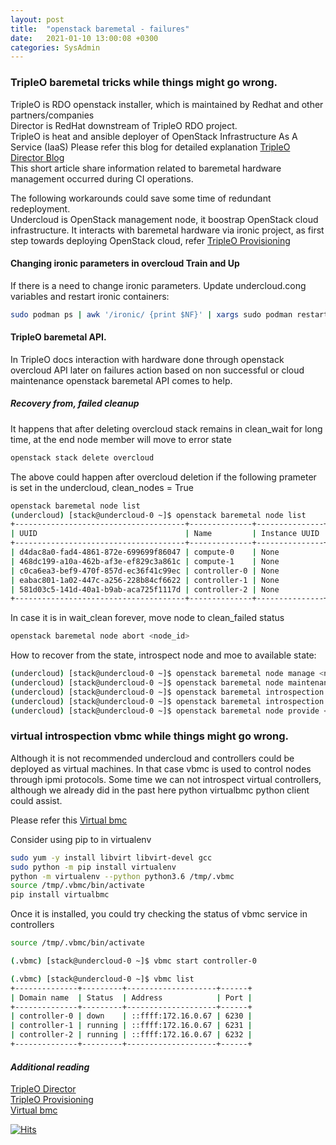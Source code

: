 ```yaml
---
layout: post
title:  "openstack baremetal - failures"
date:   2021-01-10 13:00:08 +0300
categories: SysAdmin
---
```



### TripleO baremetal tricks while things might go wrong. ###

TripleO is RDO openstack installer, which is maintained by Redhat and other partners/companies  
Director is RedHat downstream of TripleO RDO project.  
TripleO is heat and ansible deployer of OpenStack Infrastructure As A Service (IaaS) 
Please refer this blog for detailed explanation [TripleO Director Blog][1]  
This short article share information related to baremetal hardware management 
occurred during CI operations.  

The following workarounds could save some time of redundant redeployment.  
Undercloud is OpenStack management node, it boostrap OpenStack cloud infrastructure.
It interacts with baremetal hardware via ironic project, as first step towards deploying
OpenStack cloud, refer [TripleO Provisioning][2]

#### Changing ironic parameters in overcloud Train and Up ####

If there is a need to change ironic parameters.
Update undercloud.cong variables and restart ironic containers:

```bash 
sudo podman ps | awk '/ironic/ {print $NF}' | xargs sudo podman restart
```

#### TripleO baremetal API. ####

In TripleO docs interaction with hardware done through openstack overcloud API
later on failures action based on non successful or cloud maintenance 
openstack baremetal API comes to help.

##### Recovery from, failed cleanup #####

It happens that after deleting overcloud stack remains in clean_wait
for long time, at the end node member will move to error state
 
```bash 
openstack stack delete overcloud
```
The above could happen after overcloud deletion if the following prameter
is set in the undercloud, clean_nodes = True

```bash
openstack baremetal node list
(undercloud) [stack@undercloud-0 ~]$ openstack baremetal node list
+--------------------------------------+--------------+---------------+-------------+--------------------+-------------+
| UUID                                 | Name         | Instance UUID | Power State | Provisioning State | Maintenance |
+--------------------------------------+--------------+---------------+-------------+--------------------+-------------+
| d4dac8a0-fad4-4861-872e-699699f86047 | compute-0    | None          | power off   | available          | False       |
| 468dc199-a10a-462b-af3e-ef829c3a861c | compute-1    | None          | power off   | available          | False       |
| c0ca6ea3-bef9-470f-857d-ec36f41c99ec | controller-0 | None          | power on    | clean wait         | False       |
| eabac801-1a02-447c-a256-228b84cf6622 | controller-1 | None          | power off   | available          | False       |
| 581d03c5-141d-40a1-b9ab-aca725f1117d | controller-2 | None          | power off   | available          | False       |
+--------------------------------------+--------------+---------------+-------------+--------------------+-------------+

```

In case it is in wait_clean forever, move node to clean_failed status
```bash
openstack baremetal node abort <node_id>
```

How to recover from the state, introspect node and moe to available state:

```bash 
(undercloud) [stack@undercloud-0 ~]$ openstack baremetal node manage <node_id>
(undercloud) [stack@undercloud-0 ~]$ openstack baremetal node maintenance unset <node_id>
(undercloud) [stack@undercloud-0 ~]$ openstack baremetal introspection start  <node_id>
(undercloud) [stack@undercloud-0 ~]$ openstack baremetal introspection status  <node_id>
(undercloud) [stack@undercloud-0 ~]$ openstack baremetal node provide <node_id>

```

### virtual introspection vbmc while things might go wrong. ###

Although it is not recommended undercloud and controllers could be deployed as virtual machines.
In that case vbmc is used to control nodes through ipmi protocols.
Some time we can not introspect virtual controllers, although we already did in the past
here python virtualbmc python client could assist.  

Please refer this [Virtual bmc][3]

Consider using pip to in virtualenv

```bash 
sudo yum -y install libvirt libvirt-devel gcc
sudo python -m pip install virtualenv
python -m virtualenv --python python3.6 /tmp/.vbmc
source /tmp/.vbmc/bin/activate
pip install virtualbmc

```

Once it is installed, you could try checking the status of vbmc service in controllers

```bash 
source /tmp/.vbmc/bin/activate

(.vbmc) [stack@undercloud-0 ~]$ vbmc start controller-0

(.vbmc) [stack@undercloud-0 ~]$ vbmc list
+--------------+---------+--------------------+------+
| Domain name  | Status  | Address            | Port |
+--------------+---------+--------------------+------+
| controller-0 | down    | ::ffff:172.16.0.67 | 6230 |
| controller-1 | running | ::ffff:172.16.0.67 | 6231 |
| controller-2 | running | ::ffff:172.16.0.67 | 6232 |
+--------------+---------+--------------------+------+


```



#### _**Additional reading**_

[TripleO Director][1]  
[TripleO Provisioning][2]  
[Virtual bmc][3]

[1]: https://www.redhat.com/en/blog/introduction-red-hat-openstack-platform-director
[2]: https://docs.openstack.org/project-deploy-guide/tripleo-docs/latest/provisioning/index.html
[3]: https://docs.openstack.org/project-deploy-guide/tripleo-docs/latest/environments/virtualbmc.html

[![Hits](https://hitcounter.pythonanywhere.com/count/tag.svg)](https://hitcounter.pythonanywhere.com/count/tag.svg)
